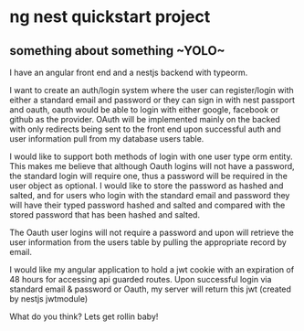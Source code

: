 # ng nest quickstart project

## something about something ~YOLO~


I have an angular front end and a nestjs backend with typeorm.

I want to create an auth/login system where the user can register/login with either a standard email and password or they can sign in with nest passport and oauth, oauth would be able to login with either google, facebook or github as the provider. OAuth will be implemented mainly on the backed with only redirects being sent to the front end upon successful auth and user information pull from my database users table.

I would like to support both methods of login with one user type orm entity. This makes me believe that although Oauth logins will not have a password, the standard login will require one, thus a password will be required in the user object as optional. I would like to store the password as hashed and salted, and for users who login with the standard email and password they will have their typed password hashed and salted and compared with the stored password that has been hashed and salted.

The Oauth user logins will not require a password and upon will retrieve the user information from the users table by pulling the appropriate record by email.

I would like my angular application to hold a jwt cookie with an expiration of 48 hours for accessing api guarded routes. Upon successful login via standard email & password or Oauth, my server will return this jwt (created by nestjs jwtmodule)

What do you think? Lets get rollin baby!
